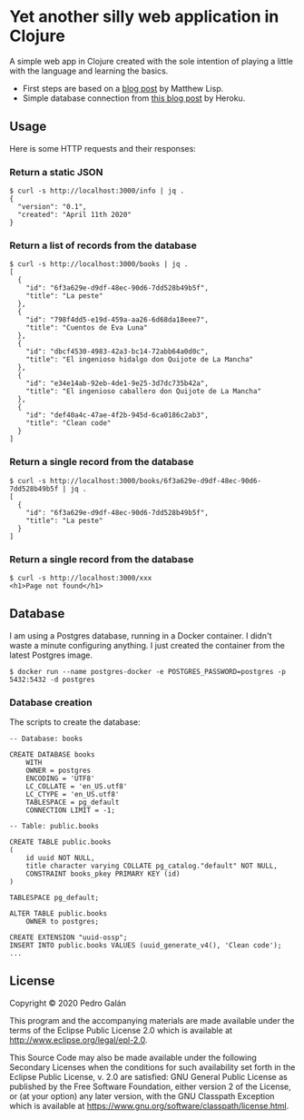 # Yet another silly web application in Clojure

A simple web app in Clojure created with the sole intention of playing a little with the language and learning the basics.

* First steps are based on a [blog post](http://matthewlisp.com/set-up-clojure-api) by Matthew Lisp.
* Simple database connection from [this blog post](https://devcenter.heroku.com/articles/clojure-web-application) by Heroku.

## Usage

Here is some HTTP requests and their responses:

### Return a static JSON
```
$ curl -s http://localhost:3000/info | jq .
{
  "version": "0.1",
  "created": "April 11th 2020"
}
```

### Return a list of records from the database
```
$ curl -s http://localhost:3000/books | jq .
[
  {
    "id": "6f3a629e-d9df-48ec-90d6-7dd528b49b5f",
    "title": "La peste"
  },
  {
    "id": "798f4dd5-e19d-459a-aa26-6d68da18eee7",
    "title": "Cuentos de Eva Luna"
  },
  {
    "id": "dbcf4530-4983-42a3-bc14-72abb64a0d0c",
    "title": "El ingenioso hidalgo don Quijote de La Mancha"
  },
  {
    "id": "e34e14ab-92eb-4de1-9e25-3d7dc735b42a",
    "title": "El ingenioso caballero don Quijote de La Mancha"
  },
  {
    "id": "def40a4c-47ae-4f2b-945d-6ca0186c2ab3",
    "title": "Clean code"
  }
]
```

### Return a single record from the database
```
$ curl -s http://localhost:3000/books/6f3a629e-d9df-48ec-90d6-7dd528b49b5f | jq .
[
  {
    "id": "6f3a629e-d9df-48ec-90d6-7dd528b49b5f",
    "title": "La peste"
  }
]
```

### Return a single record from the database
```
$ curl -s http://localhost:3000/xxx
<h1>Page not found</h1>
```

## Database

I am using a Postgres database, running in a Docker container. I didn't waste a minute configuring anything. I just created the container from the latest Postgres image.

```
$ docker run --name postgres-docker -e POSTGRES_PASSWORD=postgres -p 5432:5432 -d postgres
```

### Database creation

The scripts to create the database:

```
-- Database: books

CREATE DATABASE books
    WITH 
    OWNER = postgres
    ENCODING = 'UTF8'
    LC_COLLATE = 'en_US.utf8'
    LC_CTYPE = 'en_US.utf8'
    TABLESPACE = pg_default
    CONNECTION LIMIT = -1;
```

```
-- Table: public.books

CREATE TABLE public.books
(
    id uuid NOT NULL,
    title character varying COLLATE pg_catalog."default" NOT NULL,
    CONSTRAINT books_pkey PRIMARY KEY (id)
)

TABLESPACE pg_default;

ALTER TABLE public.books
    OWNER to postgres;
```

```
CREATE EXTENSION "uuid-ossp";
INSERT INTO public.books VALUES (uuid_generate_v4(), 'Clean code');
...
```

## License

Copyright © 2020 Pedro Galán

This program and the accompanying materials are made available under the
terms of the Eclipse Public License 2.0 which is available at
http://www.eclipse.org/legal/epl-2.0.

This Source Code may also be made available under the following Secondary
Licenses when the conditions for such availability set forth in the Eclipse
Public License, v. 2.0 are satisfied: GNU General Public License as published by
the Free Software Foundation, either version 2 of the License, or (at your
option) any later version, with the GNU Classpath Exception which is available
at https://www.gnu.org/software/classpath/license.html.
